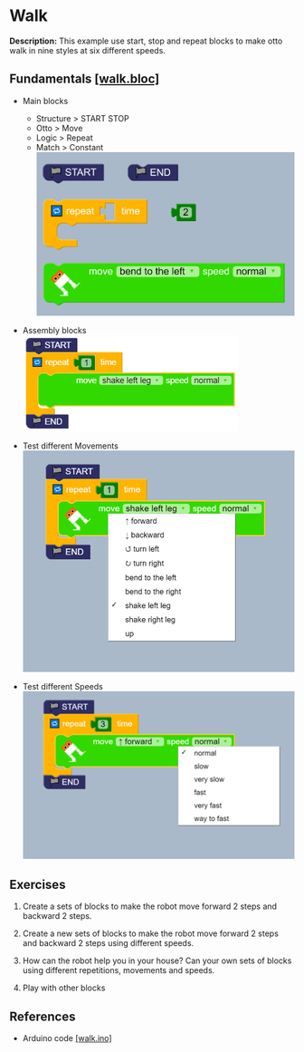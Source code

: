 # Walk 
**Description:** This example use start, stop and repeat blocks to make 
otto walk in nine styles at six different speeds.

## Fundamentals [ [walk.bloc] ](walk.bloc)
* Main blocks  
    * Structure > START STOP  
    * Otto > Move  
    * Logic > Repeat   
    * Match > Constant   
    ![i](blocks.png)  

* Assembly blocks   
![i](main.PNG)  

* Test different Movements    
![i](walk-move.PNG)  

* Test different Speeds   
![i](walk-speed.PNG)  

## Exercises 

01. Create a sets of blocks to make the robot move forward 2 steps
and backward 2 steps.

02. Create a new sets of blocks to make the robot move forward 2 steps
and backward 2 steps using different speeds.

03. How can the robot help you in your house? Can your own sets 
of blocks using different repetitions, movements and speeds. 

04. Play with other blocks 

## References
* Arduino code [ [walk.ino] ](walk.ino)
